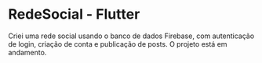 # RedeSocial - Flutter

Criei uma rede social usando o banco de dados Firebase, com autenticação de login, criação de conta e publicação de posts.
O projeto está em andamento.
